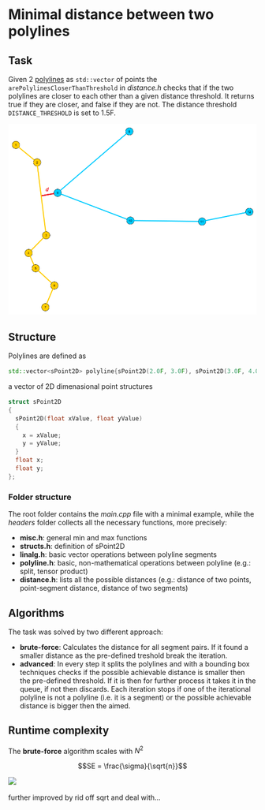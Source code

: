 # Minimal distance between two polylines

## Task
Given 2 [polylines](https://en.wikipedia.org/wiki/Polygonal_chain) as `std::vector` of points the `arePolylinesCloserThanThreshold` in *distance.h* checks that if the
two polylines are closer to each other than a given distance threshold. It returns true if they are closer, and false if they are not. The distance threshold `DISTANCE_THRESHOLD` is set to 1.5F.

![Example](png/polylinedistance.png)


## Structure
Polylines are defined as
```cpp
std::vector<sPoint2D> polyline{sPoint2D(2.0F, 3.0F), sPoint2D(3.0F, 4.0F), sPoint2D(2.0F, 6.0F)};
```
a vector of 2D dimenasional point structures
```cpp
struct sPoint2D
{
  sPoint2D(float xValue, float yValue)
  {
    x = xValue;
    y = yValue;
  }
  float x;
  float y;
};
```

### Folder structure
The root folder contains the *main.cpp* file with a minimal example, while the *headers* folder collects all the necessary functions, more precisely: 
- **misc.h**: general min and max functions
- **structs.h**: definition of sPoint2D
- **linalg.h**: basic vector operations between polyline segments
- **polyline.h**: basic, non-mathematical operations between polyline (e.g.: split, tensor product)
- **distance.h**: lists all the possible distances (e.g.: distance of two points, point-segment distance, distance of two segments)

## Algorithms
The task was solved by two different approach:
- **brute-force**: Calculates the distance for all segment pairs. If it found a smaller distance as the pre-defined treshold break the iteration.
- **advanced**: In every step it splits the polylines and with a bounding box techniques checks if the possible achievable distance is smaller then the pre-defined threshold. If it is then for further process it takes it in the queue, if not then discards. Each iteration stops if one of the iterational polyline is not a polyline (i.e. it is a segment) or the possible achievable distance is bigger then the aimed.

## Runtime complexity
The **brute-force** algorithm scales with $N^2$

```math
SE = \frac{\sigma}{\sqrt{n}}
```

 <img src="https://latex.codecogs.com/gif.latex?O_t=\text { Onset event at time bin } t " /> 

further improved by rid off sqrt and deal with...

